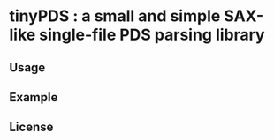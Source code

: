 # tinyPDS : a small and simple SAX-like single-file PDS parsing library 
## Usage ##
## Example ##
## License ##
